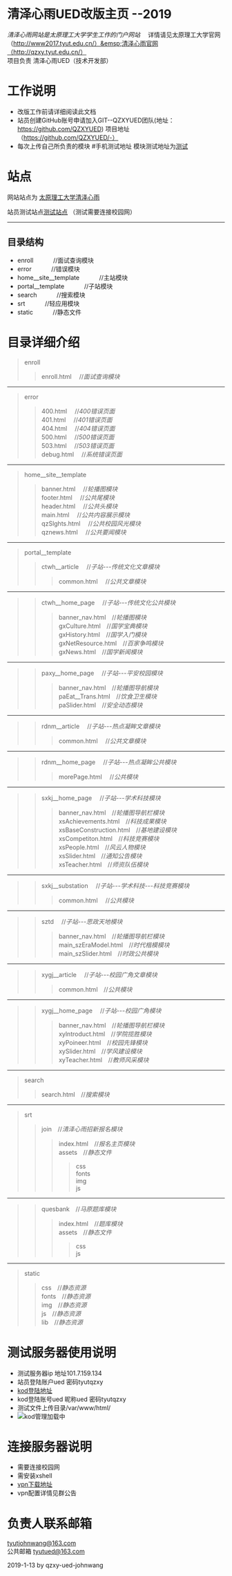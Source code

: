 # 清泽心雨UED改版主页 --2019
_清泽心雨网站是太原理工大学学生工作的门户网站_ &emsp;详情请见太原理工大学官网（http://www2017.tyut.edu.cn/）&emsp;清泽心雨官网（http://qzxy.tyut.edu.cn/）<br>
项目负责 清泽心雨UED（技术开发部）
# 工作说明
  * 改版工作前请详细阅读此文档
  * 站员创建GitHub账号申请加入GIT--QZXYUED团队(地址：https://github.com/QZXYUED) 项目地址（https://github.com/QZXYUED/-）
  * 每次上传自己所负责的模块
#手机测试地址
  模块测试地址为[测试](101.7.159.134/template)
# 站点
  网站站点为 [太原理工大学清泽心雨](http://qzxy.tyut.edu.cn/portal.html)
  <br>

  站员测试站点[测试站点](http://101.7.159.134/) （测试需要连接校园网）
  ***
## 目录结构
* enroll &emsp;&emsp;&emsp;//面试查询模块
* error &emsp;&emsp;&emsp;//错误模块
* home__site__template &emsp;&emsp;&emsp;//主站模块
* portal__template &emsp;&emsp;&emsp;//子站模块
* search &emsp;&emsp;&emsp;//搜索模块
* srt &emsp;&emsp;&emsp;//轻应用模块
* static &emsp;&emsp;&emsp;//静态文件

# 目录详细介绍
> enroll
>>enroll.html &emsp;//*面试查询模块*
***
>error
>>400.html &emsp;//*400错误页面*  
>>401.html &emsp;//*401错误页面*  
>>404.html &emsp;//*404错误页面*  
>>500.html &emsp;//*500错误页面*  
>>503.html &emsp;//*503错误页面*  
>>debug.html &emsp;//*系统错误页面*
***
>home__site__template  
>>banner.html &emsp;//*轮播图模块*  
>>footer.html &emsp;//*公共尾模块*  
>>header.html &emsp;//*公共头模块*  
>>main.html &emsp;//*公共内容展示模块*  
>>qzSlghts.html &emsp;//*公共校园风光模块*  
>>qznews.html &emsp;//*公共要闻模块*
***
>portal__template  
>>ctwh__article &emsp;//*子站---传统文化文章模块*
>>>common.html &emsp;//*公共文章模块*
***
>>ctwh__home_page &emsp;//*子站---传统文化公共模块*  
>>>banner_nav.html&emsp;//*轮播图模块*   
>>>gxCulture.html&emsp;//*国学宝典模块*  
>>>gxHistory.html&emsp;//*国学入门模块*  
>>>gxNetResource.html&emsp;//*百家争鸣模块*  
>>>gxNews.html&emsp;//*国学新闻模块*
***
>>paxy__home_page &emsp;//*子站---平安校园模块*
>>>banner_nav.html&emsp;//*轮播图导航模块*  
>>>paEat__Trans.html&emsp;//*饮食卫生模块*  
>>>paSlider.html&emsp;//*安全动态模块*  
***
>>rdnm__article &emsp;//*子站---热点凝眸文章模块*
>>>common.html &emsp;//*公共文章模块*
***
>>rdnm__home_page &emsp;//*子站---热点凝眸公共模块*
>>>morePage.html &emsp;//*公共模块*
***
>>sxkj__home_page &emsp;//*子站---学术科技模块*
>>>banner_nav.html&emsp;//*轮播图导航栏模块*  
>>>xsAchievements.html&emsp;//*科技成果模块*  
>>>xsBaseConstruction.html&emsp;//*基地建设模块*  
>>>xsCompetiton.html&emsp;//*科技竞赛模块*  
>>>xsPeople.html&emsp;//*风云人物模块*  
>>>xsSlider.html&emsp;//*通知公告模块*  
>>>xsTeacher.html&emsp;//*师资队伍模块*  
***
>>sxkj__substation &emsp;//*子站---学术科技---科技竞赛模块*
>>>common.html &emsp;//*公共模块*
***
>>sztd &emsp;//*子站---思政天地模块*
>>>banner_nav.html&emsp;//*轮播图导航栏模块*  
>>>main_szEraModel.html&emsp;//*时代楷模模块*  
>>>main_szSlider.html&emsp;//*时政公共模块*  
***
>>xygj__article &emsp;//*子站---校园广角文章模块*
>>>common.html&emsp;//*公共模块*
***
>>xygj__home_page &emsp;//*子站---校园广角模块*
>>>banner_nav.html&emsp;//*轮播图导航栏模块*  
>>>xylntroduct.html&emsp;//*学院揽胜模块*  
>>>xyPoineer.html&emsp;//*校园先锋模块*  
>>>xySlider.html&emsp;//*学风建设模块*  
>>>xyTeacher.html&emsp;//*教师风采模块*  
***
>search
>>search.html&emsp;//*搜索模块*
***
>srt
>>join&emsp;//*清泽心雨招新报名模块*
>>>index.html&emsp;//*报名主页模块*  
>>>assets&emsp;//*静态文件*
>>>>css  
>>>>fonts  
>>>>img  
>>>>js  
***
>>quesbank&emsp;//*马原题库模块*
>>>index.html&emsp;//*题库模块*  
>>>assets&emsp;//*静态文件*
>>>>css  
>>>>js
***
>static
>>css&emsp;//*静态资源*  
>>fonts&emsp;//*静态资源*  
>>img&emsp;//*静态资源*  
>>js&emsp;//*静态资源*  
>>lib&emsp;//*静态资源*  
# 测试服务器使用说明
* 测试服务器ip 地址101.7.159.134
* 站员登陆账户ued 密码tyutqzxy
* [kod登陆地址](http://101.7.159.134/kodexplorer/) 
* kod登陆账号ued 昵称ued 密码tyutqzxy
* 测试文件上传目录/var/www/html/
* ![kod管理加载中](http://tyutjohn.com/kod/kod.png)

# 连接服务器说明
* 需要连接校园网
* 需安装xshell
* [vpn下载地址](https://www.forticlient.com/downloads)
* vpn配置详情见群公告

# 负责人联系邮箱 <br>
tyutjohnwang@163.com <br>
公共邮箱 tyutued@163.com <br>

2019-1-13 by qzxy-ued-johnwang
